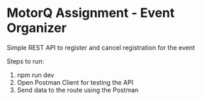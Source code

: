 <h1> MotorQ Assignment - Event Organizer</h1>

Simple REST API to register and cancel registration for the event

Steps to run:
1) npm run dev
2) Open Postman Client for testing the API
3) Send data to the route using the Postman 